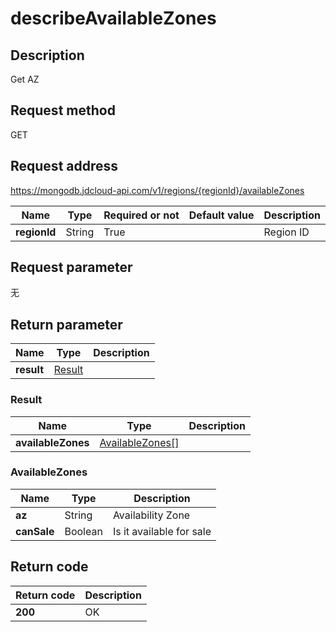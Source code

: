# describeAvailableZones


## Description
Get AZ

## Request method
GET

## Request address
https://mongodb.jdcloud-api.com/v1/regions/{regionId}/availableZones

|Name|Type|Required or not|Default value|Description|
|---|---|---|---|---|
|**regionId**|String|True||Region ID|

## Request parameter
无


## Return parameter
|Name|Type|Description|
|---|---|---|
|**result**|[Result](##Result)||


### <a name="Result">Result</a>
|Name|Type|Description|
|---|---|---|
|**availableZones**|[AvailableZones[]](##AvailableZones)||
### <a name="AvailableZones">AvailableZones</a>
|Name|Type|Description|
|---|---|---|
|**az**|String|Availability Zone|
|**canSale**|Boolean|Is it available for sale|

## Return code
|Return code|Description|
|---|---|
|**200**|OK|
